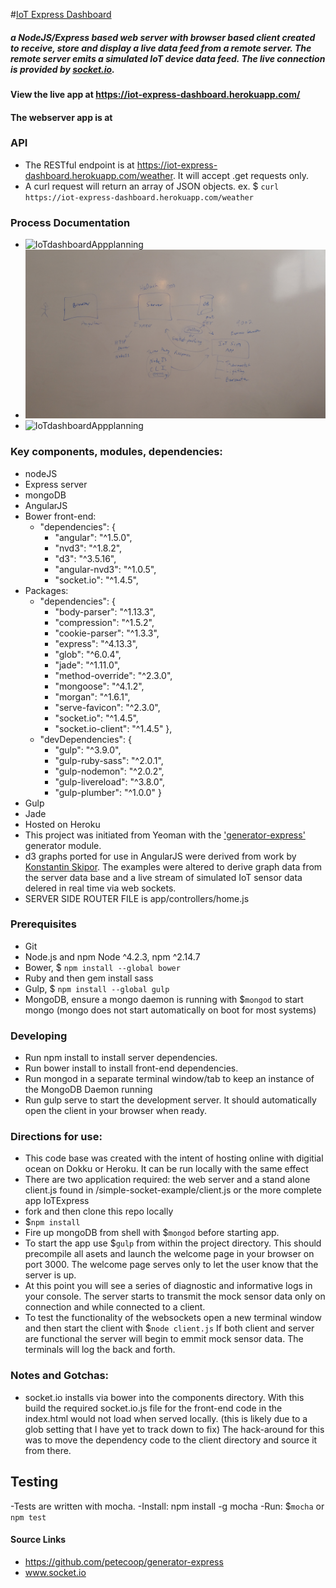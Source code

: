 #[IoT Express Dashboard](https://iot-express-dashboard.herokuapp.com/)
##### a NodeJS/Express based web server with browser based client created to receive, store and display a live data feed from a remote server.  The remote server emits a simulated IoT device data feed. The live connection is provided by [socket.io](www.socket.io).

#### View the live app at https://iot-express-dashboard.herokuapp.com/
#### The webserver app is at

### API
  - The RESTful endpoint is at https://iot-express-dashboard.herokuapp.com/weather.  It will accept .get requests only.
  - A curl request will return an array of JSON objects. ex. $ `curl https://iot-express-dashboard.herokuapp.com/weather`

### Process Documentation
- ![IoTdashboardAppplanning](/IoTdashplanning1.jpg)
- ![IoTdashboardAppplanning](/IoTdashplanning2.jpg)
- ![IoTdashboardAppplanning](/IoTdashplanning3.jpg)

### Key components, modules,  dependencies:
- nodeJS
- Express server
- mongoDB
- AngularJS
- Bower front-end:
    - "dependencies": {
        - "angular": "^1.5.0",
        - "nvd3": "^1.8.2",
        - "d3": "^3.5.16",
        - "angular-nvd3": "^1.0.5",
        - "socket.io": "^1.4.5",
- Packages:
  - "dependencies": {
    - "body-parser": "^1.13.3",
    - "compression": "^1.5.2",
    - "cookie-parser": "^1.3.3",
    - "express": "^4.13.3",
    - "glob": "^6.0.4",
    - "jade": "^1.11.0",
    - "method-override": "^2.3.0",
    - "mongoose": "^4.1.2",
    - "morgan": "^1.6.1",
    - "serve-favicon": "^2.3.0",
    - "socket.io": "^1.4.5",
    - "socket.io-client": "^1.4.5"
    },
  - "devDependencies": {
      - "gulp": "^3.9.0",
      - "gulp-ruby-sass": "^2.0.1",
      - "gulp-nodemon": "^2.0.2",
      - "gulp-livereload": "^3.8.0",
      - "gulp-plumber": "^1.0.0"
     }
- Gulp
- Jade
- Hosted on Heroku
- This project was initiated from Yeoman with the ['generator-express'](https://github.com/petecoop/generator-express) generator module.
- d3 graphs ported for use in AngularJS were derived from work by [Konstantin Skipor](http://krispo.github.io/angular-nvd3/#/quickstart).
The examples were altered to derive graph data from the server data base and a live stream of simulated IoT sensor data delered in real
time via web sockets.
- SERVER SIDE ROUTER FILE is app/controllers/home.js


### Prerequisites
- Git
- Node.js and npm Node ^4.2.3, npm ^2.14.7
- Bower, $ `npm install --global bower`
- Ruby and then gem install sass
- Gulp, $ `npm install --global gulp`
- MongoDB, ensure a mongo daemon is running with $`mongod` to start mongo
(mongo does not start automatically on boot for most systems)

### Developing
- Run npm install to install server dependencies.
- Run bower install to install front-end dependencies.
- Run mongod in a separate terminal window/tab to keep an instance of the MongoDB Daemon running
- Run gulp serve to start the development server. It should automatically open the client in your browser when ready.


### Directions for use:
- This code base was created with the intent of hosting online with digitial ocean
on Dokku or Heroku. It can be run locally with the same effect
- There are two application required: the web server and a stand alone client.js
found in /simple-socket-example/client.js or the more complete app IoTExpress
- fork and then clone this repo locally
- $`npm install`
- Fire up mongoDB from shell with $`mongod` before starting app.
- To start the app use $`gulp` from within the project directory.  This should precompile
all asets and launch the welcome page in your browser on port 3000.  The welcome
page serves only to let the user know that the server is up.
- At this point you will see a series of diagnostic and informative
logs in your console. The server starts to transmit the mock sensor data only
on connection and while connected to a client.
- To test the functionality of the websockets open a new terminal window and then start the client with $`node client.js`
If both client and server are functional the server will begin to emmit mock
sensor data.  The terminals will log the back and forth.


### Notes and Gotchas:
- socket.io installs via bower into the components directory.  With this build
the required socket.io.js file for the front-end code in the index.html would
not load when served locally.  (this is likely due to a glob setting that I have yet
to track down to fix) The hack-around for this was to move the dependency
code to the client directory and source it from there.


## Testing
-Tests are written with mocha.
-Install: npm install -g mocha
-Run: $`mocha` or `npm test`

#### Source Links
- https://github.com/petecoop/generator-express
- www.socket.io

